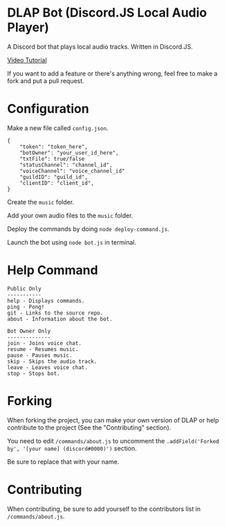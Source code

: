 # DLAP Bot (Discord.JS Local Audio Player)

A Discord bot that plays local audio tracks. Written in Discord.JS.

[Video Tutorial](https://www.youtube.com/watch?v=7X3FAhYW31I)

If you want to add a feature or there's anything wrong, feel free to make a fork and put a pull request.

# Configuration
Make a new file called `config.json`.
```
{
    "token": "token_here",
    "botOwner": "your_user_id_here",
    "txtFile": true/false
    "statusChannel": "channel_id",
    "voiceChannel": "voice_channel_id"
    "guildID": "guild_id",
    "clientID": "client_id",
}
```

Create the `music` folder.

Add your own audio files to the `music` folder.

Deploy the commands by doing `node deploy-command.js`.

Launch the bot using `node bot.js` in terminal.

# Help Command
```
Public Only
-----------
help - Displays commands.
ping - Pong!
git - Links to the source repo.
about - Information about the bot.

Bot Owner Only
--------------
join - Joins voice chat.
resume - Resumes music.
pause - Pauses music.
skip - Skips the audio track.
leave - Leaves voice chat.
stop - Stops bot.
```

# Forking
When forking the project, you can make your own version of DLAP or help contribute to the project (See the "Contributing" section).

You need to edit `/commands/about.js` to uncomment the `.addField('Forked by', '[your name] (discord#0000)')` section.

Be sure to replace that with your name.

# Contributing
When contributing, be sure to add yourself to the contributors list in `/commands/about.js`.
